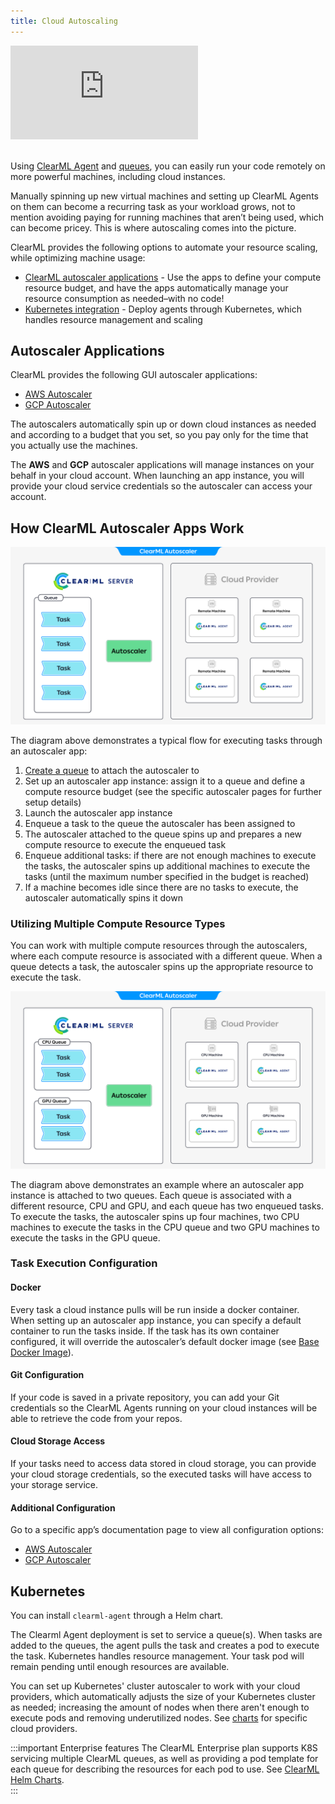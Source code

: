 ```yaml
---
title: Cloud Autoscaling
---
```


<div class="vid" >
<iframe style={{position: 'absolute', top: '0', left: '0', bottom: '0', right: '0', width: '100%', height: '100%'}} 
        src="https://www.youtube.com/embed/j4XVMAaUt3E" 
        title="YouTube video player" 
        frameborder="0" 
        allow="accelerometer; autoplay; clipboard-write; encrypted-media; gyroscope; picture-in-picture; fullscreen" 
        allowfullscreen>
</iframe>
</div>

<br/>

Using [ClearML Agent](../clearml_agent.md) and [queues](../fundamentals/agents_and_queues.md#what-is-a-queue), you can 
easily run your code remotely on more powerful machines, including cloud instances. 

Manually spinning up new virtual machines and setting up ClearML Agents on them can become a recurring task as your 
workload grows, not to mention avoiding paying for running machines that aren’t being used, which can become pricey. 
This is where autoscaling comes into the picture. 

ClearML provides the following options to automate your resource scaling, while optimizing machine usage:
* [ClearML autoscaler applications](#autoscaler-applications) - Use the apps to define your compute resource budget, 
and have the apps automatically manage your resource consumption as needed–with no code!
* [Kubernetes integration](#kubernetes) - Deploy agents through Kubernetes, which handles resource management and scaling 

## Autoscaler Applications
ClearML provides the following GUI autoscaler applications:
* [AWS Autoscaler](../webapp/applications/apps_aws_autoscaler.md)
* [GCP Autoscaler](../webapp/applications/apps_gcp_autoscaler.md)

The autoscalers automatically spin up or down cloud instances as needed and according to a budget that you set, so you 
pay only for the time that you actually use the machines. 

The **AWS** and **GCP** autoscaler applications will manage instances on your behalf in your cloud account. When 
launching an app instance, you will provide your cloud service credentials so the autoscaler can access your account.  

## How ClearML Autoscaler Apps Work 

![Autoscaler diagram](../img/autoscaler_single_queue_diagram.png)

The diagram above demonstrates a typical flow for executing tasks through an autoscaler app:
1. [Create a queue](../webapp/webapp_workers_queues.md#queues) to attach the autoscaler to 
1. Set up an autoscaler app instance: assign it to a queue and define a compute resource budget (see the specific 
autoscaler pages for further setup details)
1. Launch the autoscaler app instance
1. Enqueue a task to the queue the autoscaler has been assigned to
1. The autoscaler attached to the queue spins up and prepares a new compute resource to execute the enqueued task
1. Enqueue additional tasks: if there are not enough machines to execute the tasks, the autoscaler spins up additional 
machines to execute the tasks (until the maximum number specified in the budget is reached)
1. If a machine becomes idle since there are no tasks to execute, the autoscaler automatically spins it down

### Utilizing Multiple Compute Resource Types

You can work with multiple compute resources through the autoscalers, where each compute resource is associated with a 
different queue. When a queue detects a task, the autoscaler spins up the appropriate resource to execute the task. 

![Autoscaler diagram](../img/autoscaler_diagram.png)

The diagram above demonstrates an example where an autoscaler app instance is attached to two queues. Each queue is 
associated with a different resource, CPU and GPU, and each queue has two enqueued tasks. To execute the tasks, 
the autoscaler spins up four machines, two CPU machines to execute the tasks in the CPU queue and two GPU machines to 
execute the tasks in the GPU queue.



### Task Execution Configuration

#### Docker
Every task a cloud instance pulls will be run inside a docker container. When setting up an autoscaler app instance, 
you can specify a default container to run the tasks inside. If the task has its own container configured, it will 
override the autoscaler’s default docker image (see [Base Docker Image](../clearml_agent/clearml_agent_docker.md#base-docker-container)).

#### Git Configuration 
If your code is saved in a private repository, you can add your Git credentials so the ClearML Agents running on your
cloud instances will be able to retrieve the code from your repos.

#### Cloud Storage Access
If your tasks need to access data stored in cloud storage, you can provide your cloud storage credentials, so the 
executed tasks will have access to your storage service. 

#### Additional Configuration

Go to a specific app’s documentation page to view all configuration options:
* [AWS Autoscaler](../webapp/applications/apps_aws_autoscaler.md)
* [GCP Autoscaler](../webapp/applications/apps_gcp_autoscaler.md) 

## Kubernetes 
You can install `clearml-agent` through a Helm chart. 
 
The Clearml Agent deployment is set to service a queue(s). When tasks are added to the queues, the agent pulls the task 
and creates a pod to execute the task. Kubernetes handles resource management. Your task pod will remain pending until 
enough resources are available.
 
You can set up Kubernetes' cluster autoscaler to work with your cloud providers, which automatically adjusts the size of 
your Kubernetes cluster as needed; increasing the amount of nodes when there aren't enough to execute pods and removing 
underutilized nodes. See [charts](https://github.com/kubernetes/autoscaler/tree/master/charts) for specific cloud providers.

:::important Enterprise features
The ClearML Enterprise plan supports K8S servicing multiple ClearML queues, as well as providing a pod template for each 
queue for describing the resources for each pod to use. See [ClearML Helm Charts](https://github.com/allegroai/clearml-helm-charts/tree/main).  
:::
